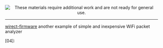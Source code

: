 
<!--
Maintainer:   jeffskinnerbox@yahoo.com / www.jeffskinnerbox.me
Version:      0.0.1
-->


<div align="center">
<img src="http://www.foxbyrd.com/wp-content/uploads/2018/02/file-4.jpg" title="These materials require additional work and are not ready for general use." align="center">
</div>


-----


[wirect-firmware][01]
another example of simple and inexpensive WiFi packet analyzer



[01]:https://github.com/berkantay/wirect-firmware/tree/master/src
[02]:
[03]:
[04]:
